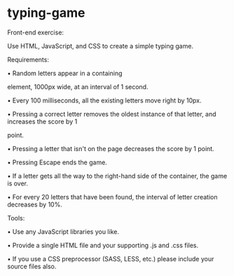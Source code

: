 typing-game
===========

Front-end exercise:

Use HTML, JavaScript, and CSS to create a simple typing game.

Requirements:

 • Random letters appear in a containing <div> element, 1000px wide, at an interval of 1 second.

 • Every 100 milliseconds, all the existing letters move right by 10px.

 • Pressing a correct letter removes the oldest instance of that letter, and increases the score by 1 

point.

 • Pressing a letter that isn't on the page decreases the score by 1 point.

 • Pressing Escape ends the game.

 • If a letter gets all the way to the right-hand side of the container, the game is over.

 • For every 20 letters that have been found, the interval of letter creation decreases by 10%.

Tools:

 • Use any JavaScript libraries you like.

 • Provide a single HTML file and your supporting .js and .css files.

 • If you use a CSS preprocessor (SASS, LESS, etc.) please include your source files also.

